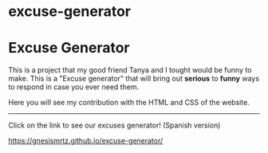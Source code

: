 # excuse-generator

<h1>Excuse Generator</h1>
  <p> This is a project that my good friend Tanya and I tought would be funny to make.
    This is a "Excuse generator" that will bring out <b>serious</b> to <b>funny</b> ways to respond
    in case you ever need them. </p>
  
  
  Here you will see my contribution with the HTML and CSS of the website.
  
  <hr>
  
  Click on the link to see our excuses generator! (Spanish version)
  
  
https://gnesismrtz.github.io/excuse-generator/
